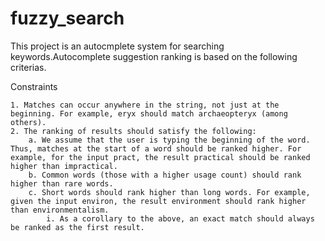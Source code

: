 # fuzzy_search
This project is an autocmplete system for searching keywords.Autocomplete suggestion ranking is based on the following criterias.

Constraints

    1. Matches can occur anywhere in the string, not just at the beginning. For example, eryx should match archaeopteryx (among others).
    2. The ranking of results should satisfy the following:
        a. We assume that the user is typing the beginning of the word. Thus, matches at the start of a word should be ranked higher. For example, for the input pract, the result practical should be ranked higher than impractical.
        b. Common words (those with a higher usage count) should rank higher than rare words.
        c. Short words should rank higher than long words. For example, given the input environ, the result environment should rank higher than environmentalism.
            i. As a corollary to the above, an exact match should always be ranked as the first result.
            
            
